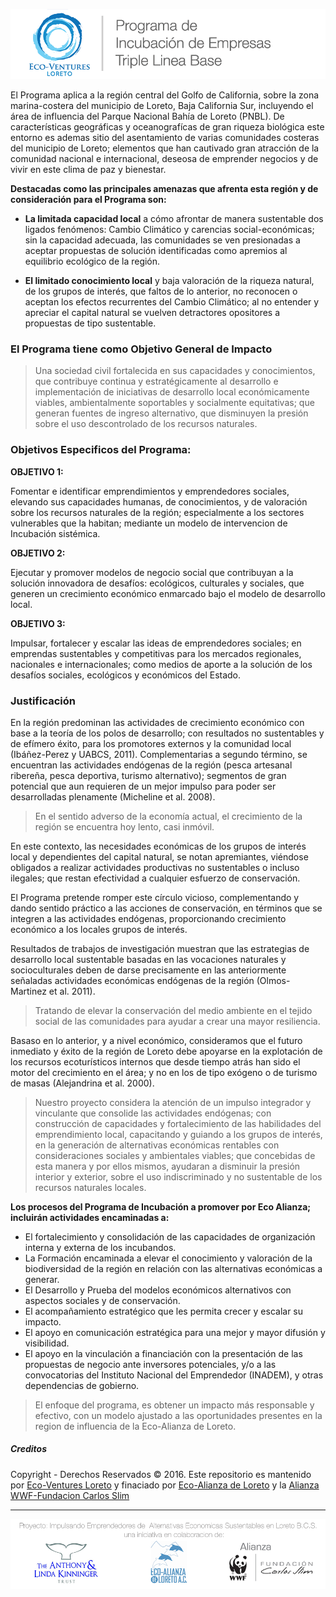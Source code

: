 ![Eco-Ventures Loreto](/images/Eco-Ventures_Logo_1x1.png)

El Programa aplica a la región central del Golfo de California, sobre la zona marina-costera del municipio de Loreto, Baja California Sur, incluyendo el área de influencia del Parque Nacional Bahía de Loreto \(PNBL\). De características geográficas y oceanografícas de gran riqueza biológica este entorno es ademas sitio del asentamiento de varias comunidades costeras del municipio de Loreto; elementos que han cautivado gran atracción de la comunidad nacional e internacional, deseosa de emprender negocios y de vivir en este clima de paz y bienestar.

**Destacadas como las principales amenazas que afrenta esta región y de consideración para el Programa son:**

* **La limitada capacidad local** a cómo afrontar de manera sustentable dos ligados fenómenos: Cambio Climático y carencias social-económicas; sin la capacidad adecuada, las comunidades se ven presionadas a aceptar propuestas de solución identificadas como apremios al equilibrio ecológico de la región.

* **El limitado conocimiento local** y baja valoración de la riqueza natural, de los grupos de interés, que faltos de lo anterior, no reconocen o aceptan los efectos recurrentes del Cambio Climático; al no entender y apreciar el capital natural se vuelven detractores opositores a propuestas de tipo sustentable.

### El Programa tiene como Objetivo General de Impacto

> Una sociedad civil fortalecida en sus capacidades y conocimientos, que contribuye continua y estratégicamente al desarrollo e implementación de iniciativas de desarrollo local económicamente viables, ambientalmente soportables y socialmente equitativas; que generan fuentes de ingreso alternativo, que disminuyen la presión sobre el uso descontrolado de los recursos naturales.

### Objetivos Especificos del Programa:

**OBJETIVO 1:**

Fomentar e identificar emprendimientos y emprendedores sociales, elevando sus capacidades humanas, de conocimientos,  y de valoración sobre los recursos naturales de la región; especialmente a los sectores vulnerables que la habitan; mediante un modelo de intervencion de Incubación sistémica.

**OBJETIVO 2:**

Ejecutar y promover modelos de negocio social que contribuyan a la solución innovadora de desafíos: ecológicos, culturales y sociales, que generen un crecimiento económico enmarcado bajo el modelo de desarrollo local.

**OBJETIVO 3:**

Impulsar, fortalecer y escalar las ideas de emprendedores sociales; en emprendas sustentables y competitivas para los mercados regionales, nacionales e internacionales; como medios de aporte a la solución de los desafíos sociales, ecológicos y económicos del Estado.

### Justificación

En la región predominan las actividades de crecimiento económico con base a la teoría de los polos de desarrollo; con resultados no sustentables y de efímero éxito, para los promotores externos y la comunidad local \(Ibáñez-Perez y UABCS, 2011\). Complementarias a segundo término, se encuentran las actividades endógenas de la región \(pesca artesanal ribereña, pesca deportiva, turismo alternativo\); segmentos de gran potencial que aun requieren de un mejor impulso para poder ser desarrolladas plenamente \(Micheline et al. 2008\).

> En el sentido adverso de la economía actual, el crecimiento de la región se encuentra hoy lento, casi inmóvil.

En este contexto, las necesidades económicas de los grupos de interés local y dependientes del capital natural, se notan apremiantes, viéndose obligados a realizar actividades productivas no sustentables o incluso ilegales; que  restan efectividad a cualquier esfuerzo de conservación.

El Programa pretende romper este círculo vicioso, complementando y dando sentido práctico a las acciones de conservación, en términos que se integren a las actividades endógenas, proporcionando crecimiento económico a los locales grupos de interés.

Resultados de trabajos de investigación muestran que las estrategias de desarrollo local sustentable basadas en las vocaciones naturales y socioculturales deben de darse precisamente en las anteriormente señaladas actividades económicas endógenas de la región \(Olmos-Martinez et al. 2011\).

> Tratando de elevar la conservación del medio ambiente en el tejido social de las comunidades para ayudar a crear una mayor resiliencia.

Basaso en lo anterior, y a nivel económico, consideramos que el futuro inmediato y éxito de la región de Loreto debe apoyarse en la explotación de los recursos ecoturísticos internos que desde tiempo atrás han sido el motor del crecimiento en el área; y no en los de tipo exógeno o de turismo de masas \(Alejandrina et al. 2000\).

> Nuestro proyecto considera la atención de un impulso integrador y vinculante que consolide las actividades endógenas; con construcción de capacidades y fortalecimiento de las habilidades del emprendimiento local, capacitando y guiando a los grupos de interés, en la generación de alternativas económicas rentables con consideraciones sociales y ambientales viables; que concebidas de esta manera y por ellos mismos, ayudaran a disminuir la presión interior y exterior, sobre el uso indiscriminado y no sustentable de los recursos naturales locales.

**Los procesos del Programa de Incubación a promover por Eco Alianza;  incluirán actividades encaminadas a:**

* El fortalecimiento y consolidación de las capacidades de organización interna y externa de los incubandos. 
* La Formación encaminada a elevar el conocimiento y valoración de la biodiversidad de la región en relación con las alternativas económicas a generar. 
* El Desarrollo y Prueba del modelos económicos alternativos con aspectos sociales y de conservación. 
* El acompañamiento estratégico que les permita crecer y escalar su impacto. 
* El apoyo en comunicación estratégica para una mejor y mayor difusión y visibilidad. 
* El apoyo en la vinculación a financiación con la presentación de las propuestas de negocio ante inversores potenciales, y/o a las convocatorias del Instituto Nacional del Emprendedor \(INADEM\), y otras dependencias de gobierno.

> El enfoque del programa, es obtener un impacto más responsable y efectivo, con un modelo ajustado a las oportunidades presentes en la region de influencia de la Eco-Alianza de Loreto.



##### Creditos

Copyright - Derechos Reservados © 2016. Este repositorio es mantenido por [Eco-Ventures Loreto](http://ecoventures.strikingly.com) y finaciado por [Eco-Alianza de Loreto](http://ecoalianzaloreto.org) y la [Alianza WWF-Fundacion Carlos Slim](http://www.wwf.org.mx/quienes_somos/nuestras_alianzas/alianza_wwf_fundacion_carlos_slim/)

---

![Eco-Alianza Loreto](/images/EAL_TOF.png) 



